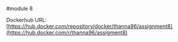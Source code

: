 #module 8

Dockerhub URL:
[https://hub.docker.com/repository/docker/thanna96/assignment8](https://hub.docker.com/r/thanna96/assigment8)
